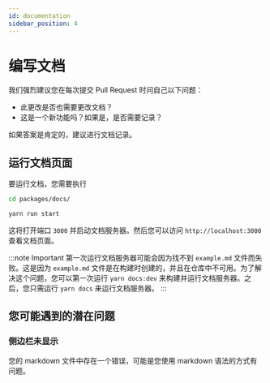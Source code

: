 ```yaml
---
id: documentation
sidebar_position: 4
---
```


# 编写文档

我们强烈建议您在每次提交 Pull Request 时问自己以下问题：

- 此更改是否也需要更改文档？
- 这是一个新功能吗？如果是，是否需要记录？

如果答案是肯定的，建议进行文档记录。

## 运行文档页面

要运行文档，您需要执行

```sh
cd packages/docs/

yarn run start
```

这将打开端口 `3000` 并启动文档服务器。然后您可以访问 `http://localhost:3000` 查看文档页面。

:::note Important
第一次运行文档服务器可能会因为找不到 `example.md` 文件而失败。这是因为 `example.md` 文件是在构建时创建的，并且在仓库中不可用。为了解决这个问题，您可以第一次运行 `yarn docs:dev` 来构建并运行文档服务器。之后，您只需运行 `yarn docs` 来运行文档服务器。
:::

## 您可能遇到的潜在问题

### 侧边栏未显示

您的 markdown 文件中存在一个错误，可能是您使用 markdown 语法的方式有问题。
